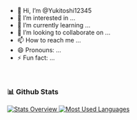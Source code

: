 - 👋 Hi, I’m @Yukitoshi12345
- 👀 I’m interested in ...
- 🌱 I’m currently learning ...
- 💞️ I’m looking to collaborate on ...
- 📫 How to reach me ...
- 😄 Pronouns: ...
- ⚡ Fun fact: ...

<!---
Yukitoshi12345/Yukitoshi12345 is a ✨ special ✨ repository because its `README.md` (this file) appears on your GitHub profile.
You can click the Preview link to take a look at your changes.
--->

<br>


### 📊 Github Stats
<a href='https://github.com/yukitoshi12345/github-stats-transparent'>
  
![Stats Overview](https://raw.githubusercontent.com/yukitoshi12345/github-stats-transparent/output/generated/overview.svg)
![Most Used Languages](https://raw.githubusercontent.com/yukitoshi12345/github-stats-transparent/output/generated/languages.svg)

</a>

<br>
